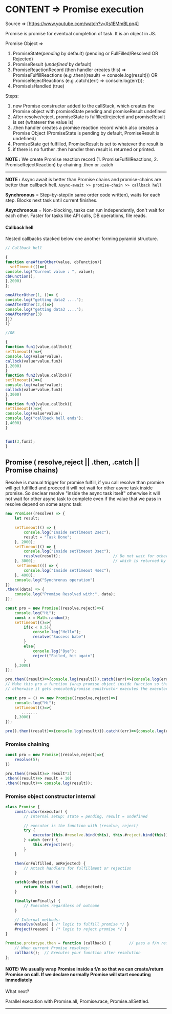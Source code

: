 # CONTENT => Promise execution 

Source => [https://www.youtube.com/watch?v=Xs1EMmBLpn4]

Promise is promise for eventual completion of task. It is an object in JS.  

Promise Object => 
1. PromiseState(*pending* by default) (pending or FullFilled/Resolved OR Rejected)
2. PromiseResult (*undefined* by default) 
3. PromiseReactionRecord (then handler creates this) => PromiseFulfillReactions (e.g .then((result) => console.log(result))) OR PromiseRejectReactions (e.g .catch((err) => console.log(err)));
4. PromiseIsHandled (true)



Steps:
1. new Promise constructor added to the callStack, which creates the Promise object with promiseState pending and promiseResult undefined
2. After resolve/reject, promiseState is fulfilled/rejected and promiseResult is set (whatever the value is)
3. .then handler creates a promise reaction record which also creates a Promise Object (PromiseState is pending by default, PromiseResult is undefined)
4. PromiseState get fulfilled, PromiseResult is set to whatever the result is
5. if there is no further .then handler then result is returned or printed.

**NOTE :** We create Promise reaction record (1. PromiseFulfillReactions, 2. PromiseRejectReaction) by chaining .then or .catch

-----

**NOTE :** Async await is better than Promise chains and promise-chains are better than callback hell. `Async-await >> promise-chain >> callback hell`

**Synchronous** = Step-by-step(in same order code written), waits for each step. 	Blocks next task until current finishes.

**Asynchronous** = Non-blocking, tasks can run independently, don't wait for each other. Faster for tasks like API calls, DB operations, file reads.

#### Callback hell

Nested callbacks stacked below one another forming pyramid structure.

```js
// Callback hell

{
function oneAfterOther(value, cbFunction){
  setTimeout(()=>{
console.log("Current value : ", value);
cbFunction();
},2000)
};

oneAfterOther(1, ()=> {
console.log("getting data2 ....");
oneAfterOther(2,()=>{
console.log("getting data3 ....");
oneAfterOther(3)
})}
)}

//OR

{
function fun1(value,callbck){
setTimeout(()=>{
console.log(value*value);
callbck(value*value,fun3)
},2000)
}
function fun2(value,callbck){
setTimeout(()=>{
console.log(value*value);
callbck(value*value,fun3)
},3000)
}
function fun3(value,callbck){
setTimeout(()=>{
console.log(value*value);
console.log("callback hell ends");
},4000)
}


fun1(3,fun2);
}
```

## Promise ( resolve,reject  ||  .then, .catch  ||  Promise chains)

Resolve is manual trigger for promise fulfill, if you call resolve than promise will get fulfilled and proceed it will not wait for other async task inside promise. So declear resolve "inside the async task itself" otherwise it will not wait for other async task to complete even if the value that we pass in resolve depend on some async task

```js
new Promise((resolve) => {
    let result;

    setTimeout(() => {
        console.log("Inside setTimeout 2sec");
        result = "Task Done";
    }, 2000);
    setTimeout(() => {
        console.log("Inside setTimeout 3sec");
        resolve(result);                       // Do not wait for other async task in Promise, even if resolve depend on some value 
    }, 3000);                                  // which is returned by async(will resolve with  undefined)
     setTimeout(() => {
        console.log("Inside setTimeout 4sec");
    }, 4000);
    console.log("Synchronus operation")
})
.then((data) => {
    console.log("Promise Resolved with:", data);
});
```

```js
const pro = new Promise((resolve,reject)=>{
    console.log("Hi");
    const x = Math.random();
    setTimeout(()=>{
        if(x < 0.5){
            console.log("Hello");
            resolve("Success babe")
        }
        else{
            console.log("Bye");
            reject("Failed, hit again")
        }
    },3000)
});

pro.then((result)=>{console.log(result)}).catch((err)=>{console.log(err)})
// Make this pro a function (wrap promise object inside function so that we can make call "only" when needed),
// otherwise it gets executed(promise constructor executes the executor f/n immediatly) on declaration.

const pro = () => new Promise((resolve,reject)=>{
    console.log("Hi");
    setTimeout(()=>{
       .......
    },3000)
});

pro().then((result)=>{console.log(result)}).catch((err)=>{console.log(err)}); // pro executes when called
```

### Promise chaining

```js
const pro = new Promise((resolve,reject)=>{
    resolve(5);
})

pro.then((result)=> result*3)
.then((result)=> result + 10)
.then((result)=> console.log(result));
```

### Promise object constructor internal

```js
class Promise {
    constructor(executor) {
        // Internal setup: state = pending, result = undefined

        // executor is the function with (resolve, reject)
        try {
            executor(this.#resolve.bind(this), this.#reject.bind(this));
        } catch (err) {
            this.#reject(err);
        }
    }

    then(onFulfilled, onRejected) {
        // Attach handlers for fulfillment or rejection
    }

    catch(onRejected) {
        return this.then(null, onRejected);
    }

    finally(onFinally) {
        // Executes regardless of outcome
    }

    // Internal methods:
    #resolve(value) { /* logic to fulfill promise */ }
    #reject(reason) { /* logic to reject promise */ }
}

```
```js
Promise.prototype.then = function (callback) {        // pass a f/n ref, because it will call the f/n inside eventually, do not make call here.
    // When current Promise resolves:
    callback();  // Executes your function after resolution
};

```

#### NOTE: We usually wrap Promise inside a f/n so that we can create/return Promise on call. If we declare normally Promise will start executing immediately    

What next?

Parallel execution with Promise.all, Promise.race, Promise.allSettled.

-----
